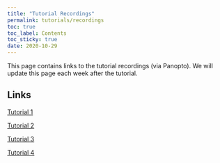 ```yaml
---
title: "Tutorial Recordings"
permalink: tutorials/recordings
toc: true
toc_label: Contents
toc_sticky: true
date: 2020-10-29
---
```


This page contains links to the tutorial recordings (via Panopto). We will update this page each week after the tutorial.

## Links

[Tutorial 1](https://panoptotech.cloud.panopto.eu/Panopto/Pages/Viewer.aspx?id=53c4d462-c197-4d87-b839-ac63011cddb8)

[Tutorial 2](https://panoptotech.cloud.panopto.eu/Panopto/Pages/Viewer.aspx?id=1a73f113-767e-4dc4-8afc-ac63011e79eb)

[Tutorial 3](https://panoptotech.cloud.panopto.eu/Panopto/Pages/Viewer.aspx?id=d04e4344-b78f-4e0c-ae94-ac6a00d13ac6)

[Tutorial 4](https://panoptotech.cloud.panopto.eu/Panopto/Pages/Viewer.aspx?id=785bdfdc-b2cd-4e54-94be-ac71010aeda7)
